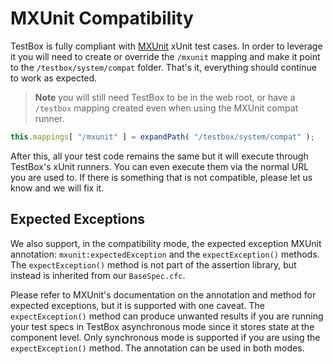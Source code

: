 # MXUnit Compatibility

TestBox is fully compliant with [MXUnit](http://mxunit.org/) xUnit test cases. In order to leverage it you will need to create or override the `/mxunit` mapping and make it point to the `/testbox/system/compat` folder. That's it, everything should continue to work as expected. 

> **Note** you will still need TestBox to be in the web root, or have a `/testbox` mapping created even when using the MXUnit compat runner.

```javascript
this.mappings[ "/mxunit" ] = expandPath( "/testbox/system/compat" );
```

After this, all your test code remains the same but it will execute through TestBox's xUnit runners. You can even execute them via the normal URL you are used to. If there is something that is not compatible, please let us know and we will fix it.

## Expected Exceptions

We also support, in the compatibility mode, the expected exception MXUnit annotation: `mxunit:expectedException` and the `expectException()` methods. The `expectException()` method is not part of the assertion library, but instead is inherited from our `BaseSpec.cfc`. 

Please refer to MXUnit's documentation on the annotation and method for expected exceptions, but it is supported with one caveat. The `expectException()` method can produce unwanted results if you are running your test specs in TestBox asynchronous mode since it stores state at the component level. Only synchronous mode is supported if you are using the `expectException()` method. The annotation can be used in both modes.
